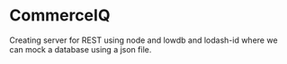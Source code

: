 # CommerceIQ

Creating server for REST using node and lowdb and lodash-id where we can mock a database using a json file.
